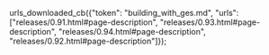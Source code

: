 urls_downloaded_cb({"token": "building_with_ges.md", "urls": ["releases/0.91.html#page-description", "releases/0.93.html#page-description", "releases/0.94.html#page-description", "releases/0.92.html#page-description"]});